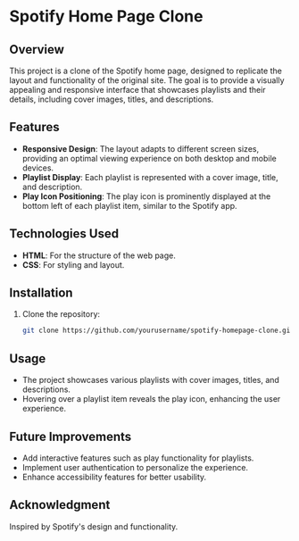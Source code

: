 # Spotify Home Page Clone

## Overview

This project is a clone of the Spotify home page, designed to replicate the layout and functionality of the original site. The goal is to provide a visually appealing and responsive interface that showcases playlists and their details, including cover images, titles, and descriptions.

## Features

- **Responsive Design**: The layout adapts to different screen sizes, providing an optimal viewing experience on both desktop and mobile devices.
- **Playlist Display**: Each playlist is represented with a cover image, title, and description.
- **Play Icon Positioning**: The play icon is prominently displayed at the bottom left of each playlist item, similar to the Spotify app.

## Technologies Used

- **HTML**: For the structure of the web page.
- **CSS**: For styling and layout.

## Installation

1. Clone the repository:
   ```bash
   git clone https://github.com/yourusername/spotify-homepage-clone.git

## Usage

- The project showcases various playlists with cover images, titles, and descriptions.
- Hovering over a playlist item reveals the play icon, enhancing the user experience.

## Future Improvements

- Add interactive features such as play functionality for playlists.
- Implement user authentication to personalize the experience.
- Enhance accessibility features for better usability.

## Acknowledgment
Inspired by Spotify's design and functionality.
